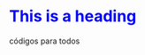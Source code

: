 <!--h1 id="Bienvenidos_a_mi_portfolio," class="main-top-header" style="display: inline" data-mw-thread-id="h-Bienvenidos_a_mi_Portfolio">
  <span id="Bienvenidos_a_mi_Portfolio.2C">
  </span>
  <span data-mw-comment-start="" id="h-Bienvenidos_a_mi_página,">
  </span>
  <span data-mw-comment-end="h-Bienvenidos_a_mi_Portfolio,">
      <p style="color: #FF0000">
          <a href="/wiki/Wikipedia:Bienvenidos" title="Wikipedia:Bienvenidos">Bienvenidos</a> 
      a mi pagina
      </p>
  </span>
</h1-->
<h1 style="color:blue;">This is a heading</h1>
<p>códigos para todos</p>
